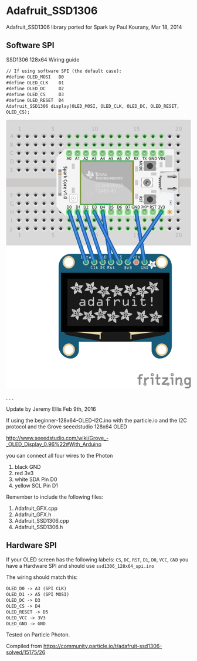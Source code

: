 Adafruit_SSD1306
================

Adafruit_SSD1306 library ported for Spark by Paul Kourany, Mar 18, 2014

## Software SPI

SSD1306 128x64 Wiring guide

```
// If using software SPI (the default case):
#define OLED_MOSI   D0
#define OLED_CLK    D1
#define OLED_DC     D2
#define OLED_CS     D3
#define OLED_RESET  D4
Adafruit_SSD1306 display(OLED_MOSI, OLED_CLK, OLED_DC, OLED_RESET, OLED_CS);
```
<img src="SSD1306-128x64.jpg" alt="SSD1306 128 x 64 wiring guide"/>



.
.
.

Update by Jeremy Ellis Feb 9th, 2016

If using the beginner-128x64-OLED-I2C.ino with the particle.io and the I2C protocol and the Grove seeedstudio 128x64 OLED

http://www.seeedstudio.com/wiki/Grove_-_OLED_Display_0.96%22#With_Arduino



you can connect all four wires to the Photon

1. black GND 
1. red 3v3      
1. white SDA   Pin D0 
1. yellow SCL  Pin D1 

Remember to include the following files:

1. Adafruit_GFX.cpp
1. Adafruit_GFX.h
1. Adafruit_SSD1306.cpp
1. Adafruit_SSD1306.h

## Hardware SPI

If your OLED screen has the following labels: `CS`, `DC`, `RST`, `D1`, `D0`, `VCC`, `GND` you have a Hardware SPI and should use `ssd1306_128x64_spi.ino`

The wiring should match this:

```
OLED_D0 -> A3 (SPI CLK)
OLED_D1 -> A5 (SPI MOSI)
OLED_DC -> D3
OLED_CS -> D4
OLED_RESET -> D5
OLED_VCC -> 3V3
OLED_GND -> GND
```

Tested on Particle Photon.

Compiled from https://community.particle.io/t/adafruit-ssd1306-solved/15175/26
